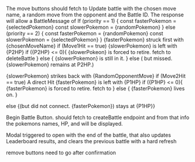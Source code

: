 The move buttons should fetch to Update battle with the chosen move name, a random move from the opponent and the Battle ID.
The response will allow a BattleMessage of
If (priority == 1) {
const fasterPokemon = {selectedPokemon}
const slowerPokemon = {randomPokemon}
}
else (priority == 2) {
const fasterPokemon = {randomPokemon}
const slowerPokemon = {selectedPokemon}
}
{fasterPokemon} struck first with {chosenMoveName}
if (Move1Hit == true) {slowerPokemon} is left with {P2HP}
if ({P2HP} <= 0){
{slowerPokeon} is forced to retire.
fetch to deleteBattle
} else {
{slowerPokemon} is still in it.
}
else ( but missed. {slowerPokemon} remains at P2HP.)

{slowerPokemon} strikes back with {RandomOpponentMove}
if (Move2Hit == true) A direct Hit {fasterPokemon} is left with {P1HP}
if ({P1HP} <= 0){
{fasterPokemon} is forced to retire.
fetch to
} else {
{fasterPokemon} lives on.
}

else {(but did not connect. {fasterPokemon}) stays at {P1HP}}

Begin Battle Button. should fetch to createBattle endpoint and from that info the pokemons names, HP, and will be displayed.

Modal triggered to open with the end of the battle, that also updates Leaderboard results, and clears the previous battle with a hard refresh

remove buttons need to go after confirmation

